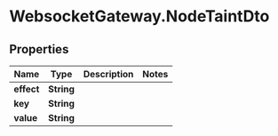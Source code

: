 # WebsocketGateway.NodeTaintDto

## Properties

Name | Type | Description | Notes
------------ | ------------- | ------------- | -------------
**effect** | **String** |  | 
**key** | **String** |  | 
**value** | **String** |  | 


